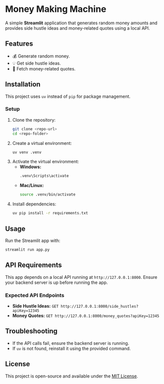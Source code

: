 # Money Making Machine

A simple **Streamlit** application that generates random money amounts and provides side hustle ideas and money-related quotes using a local API.

## Features

- 💰 Generate random money.
- 💡 Get side hustle ideas.
- 📝 Fetch money-related quotes.

## Installation

This project uses `uv` instead of `pip` for package management.


### Setup
1. Clone the repository:
   ```sh
   git clone <repo-url>
   cd <repo-folder>
   ```
2. Create a virtual environment:
   ```sh
   uv venv .venv
   ```
3. Activate the virtual environment:
   - **Windows:**
     ```sh
     .venv\Scripts\activate
     ```
   - **Mac/Linux:**
     ```sh
     source .venv/bin/activate
     ```
4. Install dependencies:
   ```sh
   uv pip install -r requirements.txt
   ```

## Usage
Run the Streamlit app with:
```sh
streamlit run app.py
```

## API Requirements
This app depends on a local API running at `http://127.0.0.1:8000`. Ensure your backend server is up before running the app.

### Expected API Endpoints
- **Side Hustle Ideas:** `GET http://127.0.0.1:8000/side_hustles?apiKey=12345`
- **Money Quotes:** `GET http://127.0.0.1:8000/money_quotes?apiKey=12345`

## Troubleshooting
- If the API calls fail, ensure the backend server is running.
- If `uv` is not found, reinstall it using the provided command.

## License
This project is open-source and available under the [MIT License](LICENSE).

